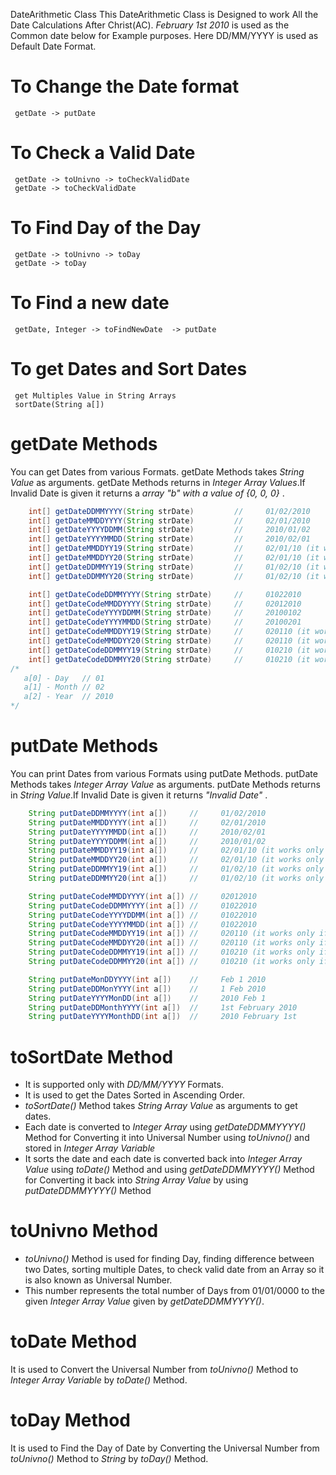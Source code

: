 DateArithmetic Class
This DateArithmetic Class is Designed to work All the Date Calculations After Christ(AC). *February 1st 2010* is used as the Common date below for Example purposes. Here DD/MM/YYYY is used as Default Date Format.

# To Change the Date format

     getDate -> putDate

# To Check a Valid Date

     getDate -> toUnivno -> toCheckValidDate
     getDate -> toCheckValidDate

# To Find Day of the Day

     getDate -> toUnivno -> toDay
     getDate -> toDay

# To Find a new date

     getDate, Integer -> toFindNewDate  -> putDate

# To get Dates and Sort Dates

     get Multiples Value in String Arrays
     sortDate(String a[])

# getDate Methods
  You can get Dates from various Formats. getDate Methods takes *String Value* as arguments. getDate Methods returns in *Integer Array Values*.If Invalid Date is given it  returns a *array "b" with a value of {0, 0, 0}* .
```java
    int[] getDateDDMMYYYY(String strDate)         //     01/02/2010
    int[] getDateMMDDYYYY(String strDate)         //     02/01/2010  
    int[] getDateYYYYDDMM(String strDate)         //     2010/01/02
    int[] getDateYYYYMMDD(String strDate)         //     2010/02/01
    int[] getDateMMDDYY19(String strDate)         //     02/01/10 (it works only if the a[3](year) is between 1900 - 1999)
    int[] getDateMMDDYY20(String strDate)         //     02/01/10 (it works only if the a[3](year) is between 2000 - 2099)
    int[] getDateDDMMYY19(String strDate)         //     01/02/10 (it works only if the a[3](year) is between 1900 - 1999)
    int[] getDateDDMMYY20(String strDate)         //     01/02/10 (it works only if the a[3](year) is between 2000 - 2099)

    int[] getDateCodeDDMMYYYY(String strDate)     //     01022010
    int[] getDateCodeMMDDYYYY(String strDate)     //     02012010  
    int[] getDateCodeYYYYDDMM(String strDate)     //     20100102
    int[] getDateCodeYYYYMMDD(String strDate)     //     20100201
    int[] getDateCodeMMDDYY19(String strDate)     //     020110 (it works only if the a[3](year) is between 1900 - 1999)
    int[] getDateCodeMMDDYY20(String strDate)     //     020110 (it works only if the a[3](year) is between 2000 - 2099)
    int[] getDateCodeDDMMYY19(String strDate)     //     010210 (it works only if the a[3](year) is between 1900 - 1999)
    int[] getDateCodeDDMMYY20(String strDate)     //     010210 (it works only if the a[3](year) is between 2000 - 2099)
/*
   a[0] - Day   // 01
   a[1] - Month // 02
   a[2] - Year  // 2010
*/
```
# putDate Methods
  You can print Dates from various Formats using putDate Methods. putDate Methods takes *Integer Array Value* as arguments. putDate Methods returns in *String Value*.If Invalid Date is given it  returns *"Invalid Date"* .
```java
    String putDateDDMMYYYY(int a[])     //     01/02/2010
    String putDateMMDDYYYY(int a[])     //     02/01/2010
    String putDateYYYYMMDD(int a[])     //     2010/02/01
    String putDateYYYYDDMM(int a[])     //     2010/01/02
    String putDateMMDDYY19(int a[])     //     02/01/10 (it works only if the a[3](year) is between 1900 - 1999)
    String putDateMMDDYY20(int a[])     //     02/01/10 (it works only if the a[3](year) is between 2000 - 2099)
    String putDateDDMMYY19(int a[])     //     01/02/10 (it works only if the a[3](year) is between 1900 - 1999)
    String putDateDDMMYY20(int a[])     //     01/02/10 (it works only if the a[3](year) is between 2000 - 2099)

    String putDateCodeMMDDYYYY(int a[]) //     02012010
    String putDateCodeDDMMYYYY(int a[]) //     01022010
    String putDateCodeYYYYDDMM(int a[]) //     01022010
    String putDateCodeYYYYMMDD(int a[]) //     01022010
    String putDateCodeMMDDYY19(int a[]) //     020110 (it works only if the a[3](year) is between 1900 - 1999)
    String putDateCodeMMDDYY20(int a[]) //     020110 (it works only if the a[3](year) is between 2000 - 2099)
    String putDateCodeDDMMYY19(int a[]) //     010210 (it works only if the a[3](year) is between 1900 - 1999)
    String putDateCodeDDMMYY20(int a[]) //     010210 (it works only if the a[3](year) is between 2000 - 2099)

    String putDateMonDDYYYY(int a[])    //     Feb 1 2010
    String putDateDDMonYYYY(int a[])    //     1 Feb 2010
    String putDateYYYYMonDD(int a[])    //     2010 Feb 1
    String putDateDDMonthYYYY(int a[])  //     1st February 2010
    String putDateYYYYMonthDD(int a[])  //     2010 February 1st
```
# toSortDate Method

  * It is supported only with *DD/MM/YYYY* Formats.
  * It is used to get the Dates Sorted in Ascending Order.
  * *toSortDate()* Method takes *String Array Value* as arguments to get dates.
  * Each date is converted to *Integer Array* using *getDateDDMMYYYY()* Method for Converting it into Universal Number using *toUnivno()* and stored in *Integer Array Variable*
  * It sorts the date and each date is converted back into *Integer Array Value* using *toDate()* Method and using *getDateDDMMYYYY()* Method for Converting it back into *String Array Value* by using *putDateDDMMYYYY()* Method


# toUnivno Method

  * *toUnivno()* Method is used for finding Day, finding difference between two Dates, sorting multiple Dates, to check valid date from an Array so it is also known as Universal Number.
  * This number represents the total number of Days from 01/01/0000 to the given *Integer Array Value* given by *getDateDDMMYYYY()*.

# toDate Method

  It is used to Convert the Universal Number from *toUnivno()* Method to *Integer Array Variable* by *toDate()* Method.

# toDay Method

  It is used to Find the Day of Date by Converting the Universal Number from *toUnivno()* Method to *String* by *toDay()* Method.
